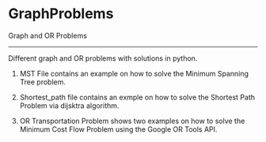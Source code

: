 # GraphProblems
Graph and OR Problems

--------------------

Different graph and OR problems with solutions in python. 

1. MST File contains an example on how to solve the Minimum Spanning Tree problem. 

2. Shortest_path file contains an exmple on how to solve the Shortest Path Problem via dijsktra algorithm. 

3. OR Transportation Problem shows two examples on how to solve the Minimum Cost Flow Problem using the Google OR Tools API. 
